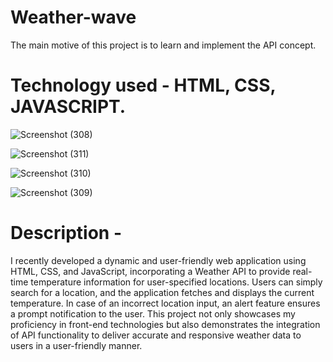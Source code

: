 # Weather-wave
The main motive of this project is to learn and implement the API concept.
# Technology used - HTML, CSS, JAVASCRIPT.




![Screenshot (308)](https://github.com/Aakash5209/Weather-wave/assets/56769552/ebe558c7-159c-40d9-b9f4-45713012d7e4)


![Screenshot (311)](https://github.com/Aakash5209/Weather-wave/assets/56769552/3497fec7-5f5f-40d3-98a8-7e77affcd333)

![Screenshot (310)](https://github.com/Aakash5209/Weather-wave/assets/56769552/fc9d8167-73f8-4395-b7f7-19f034978061)

![Screenshot (309)](https://github.com/Aakash5209/Weather-wave/assets/56769552/5179a13b-4f19-4422-b66c-fcb4e8f05294)





# Description -
I recently developed a dynamic and user-friendly web application using HTML, CSS, and JavaScript, incorporating a Weather API to provide real-time temperature information for user-specified locations.
Users can simply search for a location, and the application fetches and displays the current temperature.
In case of an incorrect location input, an alert feature ensures a prompt notification to the user.
This project not only showcases my proficiency in front-end technologies but also demonstrates the integration of API functionality to 
deliver accurate and responsive weather data to users in a user-friendly manner.
